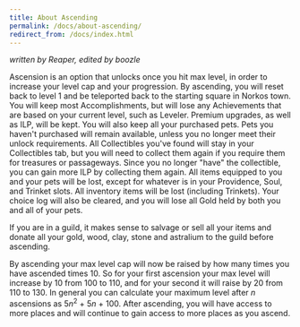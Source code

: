 ```yaml
---
title: About Ascending
permalink: /docs/about-ascending/
redirect_from: /docs/index.html
---
```


_written by Reaper, edited by boozle_

Ascension is an option that unlocks once you hit max level, in order to increase your level cap and your progression.  By ascending, you will reset back to level 1 and be teleported back to the starting square in Norkos town. You will keep most Accomplishments, but will lose any Achievements that are based on your current level, such as Leveler. Premium upgrades, as well as ILP, will be kept. You will also keep all your purchased pets. Pets you haven't purchased will remain available, unless you no longer meet their unlock requirements. All Collectibles you've found will stay in your Collectibles tab, but you will need to collect them again if you require them for treasures or passageways.  Since you no longer "have" the collectible, you can gain more ILP by collecting them again. All items equipped to you and your pets will be lost, except for whatever is in your Providence, Soul, and Trinket slots. All inventory items will be lost (including Trinkets). Your choice log will also be cleared, and you will lose all Gold held by both you and all of your pets.

If you are in a guild, it makes sense to salvage or sell all your items and donate all your gold, wood, clay, stone and astralium to the guild before ascending.
 
By ascending your max level cap will now be raised by how many times you have ascended times 10. So for your first ascension your max level will increase by 10 from 100 to 110, and for your second it will raise by 20 from 110 to 130. In general you can calculate your maximum level after *n* ascensions as 5*n*<sup>2</sup> + 5*n* + 100. After ascending, you will have access to more places and will continue to gain access to more places as you ascend.
